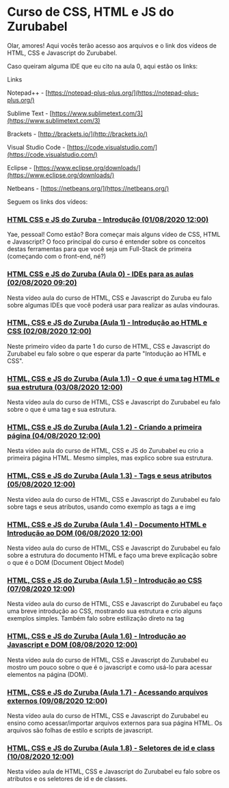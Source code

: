 # Curso de CSS, HTML e JS do Zurubabel

Olar, amores! Aqui vocês terão acesso aos arquivos e o link dos vídeos de HTML, CSS e Javascript do Zurubabel.

Caso queiram alguma IDE que eu cito na aula 0, aqui estão os links:

Links

Notepad++ - [https://notepad-plus-plus.org/](https://notepad-plus-plus.org/)

Sublime Text - [https://www.sublimetext.com/3](https://www.sublimetext.com/3)

Brackets - [http://brackets.io/](http://brackets.io/)

Visual Studio Code - [https://code.visualstudio.com/](https://code.visualstudio.com/)

Eclipse - [https://www.eclipse.org/downloads/](https://www.eclipse.org/downloads/)

Netbeans - [https://netbeans.org/](https://netbeans.org/)

Seguem os links dos vídeos:

### [HTML CSS e JS do Zuruba - Introdução (01/08/2020 12:00)](https://youtu.be/B13UL2WxIvo)

Yae, pessoal! Como estão? Bora começar mais alguns vídeo de CSS, HTML e Javascript? O foco principal do curso é entender sobre os conceitos destas ferramentas para que você seja um Full-Stack de primeira (começando com o front-end, né?)

### [HTML CSS e JS do Zuruba (Aula 0) - IDEs para as aulas (02/08/2020 09:20)](https://youtu.be/ev-INl7EAko)

Nesta vídeo aula do curso de HTML, CSS e Javascript do Zuruba eu falo sobre algumas IDEs que você poderá usar para realizar as aulas vindouras.

### [HTML, CSS e JS do Zuruba (Aula 1) - Introdução ao HTML e CSS (02/08/2020 12:00)](https://youtu.be/g-dOBh4PgV0)

Neste primeiro vídeo da parte 1 do curso de HTML, CSS e Javascript do Zurubabel eu falo sobre o que esperar da parte "Intodução ao HTML e CSS".

### [HTML, CSS e JS do Zuruba (Aula 1.1) - O que é uma tag HTML e sua estrutura (03/08/2020 12:00)](https://youtu.be/hY9deSxftdQ)

Nesta vídeo aula do curso de HTML, CSS e Javascript do Zurubabel eu falo sobre o que é uma tag e sua estrutura.

### [HTML, CSS e JS do Zuruba (Aula 1.2) - Criando a primeira página (04/08/2020 12:00)](https://youtu.be/rIHU9a2trE0)

Nesta vídeo aula do curso de HTML, CSS e JS do Zurubabel eu crio a primeira página HTML. Mesmo simples, mas explico sobre sua estrutura.

### [HTML, CSS e JS do Zuruba (Aula 1.3) - Tags e seus atributos (05/08/2020 12:00)](https://youtu.be/4Rpy-Pd122M)

Nesta vídeo aula do curso de HTML, CSS e Javascript do Zurubabel eu falo sobre tags e seus atributos, usando como exemplo as tags a e img

### [HTML, CSS e JS do Zuruba (Aula 1.4) - Documento HTML e Introdução ao DOM (06/08/2020 12:00)](https://youtu.be/fEXtJvbzCMI)

Nesta vídeo aula do curso de HTML, CSS e Javascript do Zurubabel eu falo sobre a estrutura do documento HTML e faço uma breve explicação sobre o que é o DOM (Document Object Model)

### [HTML, CSS e JS do Zuruba (Aula 1.5) - Introdução ao CSS (07/08/2020 12:00)](https://youtu.be/UZVE_zU38fY)

Nesta vídeo aula do curso de HTML, CSS e Javascript do Zurubabel eu faço uma breve introdução ao CSS, mostrando sua estrutura e crio alguns exemplos simples. Também falo sobre estilização direto na tag

### [HTML, CSS e JS do Zuruba (Aula 1.6) - Introdução ao Javascript e DOM (08/08/2020 12:00)](https://youtu.be/3chkgpNtRBY)

Nesta vídeo aula do curso de HTML, CSS e Javascript do Zurubabel eu mostro um pouco sobre o que é o javascript e como usá-lo para acessar elementos na página (DOM).

### [HTML, CSS e JS do Zuruba (Aula 1.7) - Acessando arquivos externos (09/08/2020 12:00)](https://youtu.be/Va_bV1cXFYw)

Nesta vídeo aula do curso de HTML, CSS e Javascript do Zurubabel eu ensino como acessar/importar arquivos externos para sua página HTML. Os arquivos são folhas de estilo e scripts de javascript.

### [HTML, CSS e JS do Zuruba (Aula 1.8) - Seletores de id e class (10/08/2020 12:00)](https://youtu.be/QWL5xxQg97A)

Nesta vídeo aula de HTML, CSS e Javascript do Zurubabel eu falo sobre os atributos e os seletores de id e de classes.
